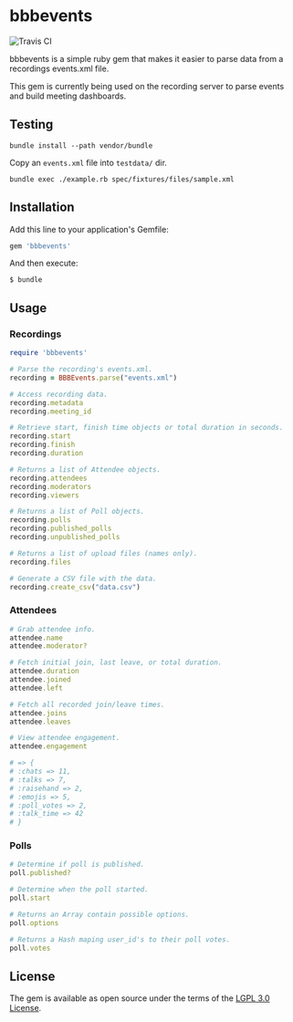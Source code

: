 # bbbevents

![Travis CI](https://api.travis-ci.org/blindsidenetworks/bbb-events.svg?branch=master)

bbbevents is a simple ruby gem that makes it easier to parse data from a recordings events.xml file.

This gem is currently being used on the recording server to parse events and build meeting dashboards.

## Testing

```
bundle install --path vendor/bundle
```

Copy an `events.xml` file into `testdata/` dir.

```
bundle exec ./example.rb spec/fixtures/files/sample.xml
```

## Installation

Add this line to your application's Gemfile:

```ruby
gem 'bbbevents'
```

And then execute:

    $ bundle

## Usage

### Recordings
```ruby
require 'bbbevents'

# Parse the recording's events.xml.
recording = BBBEvents.parse("events.xml")

# Access recording data.
recording.metadata
recording.meeting_id

# Retrieve start, finish time objects or total duration in seconds.
recording.start
recording.finish
recording.duration

# Returns a list of Attendee objects.
recording.attendees
recording.moderators
recording.viewers

# Returns a list of Poll objects.
recording.polls
recording.published_polls
recording.unpublished_polls

# Returns a list of upload files (names only).
recording.files

# Generate a CSV file with the data.
recording.create_csv("data.csv")

```

### Attendees
```ruby
# Grab attendee info.
attendee.name
attendee.moderator?

# Fetch initial join, last leave, or total duration.
attendee.duration
attendee.joined
attendee.left

# Fetch all recorded join/leave times.
attendee.joins
attendee.leaves

# View attendee engagement.
attendee.engagement

# => {
# :chats => 11,
# :talks => 7,
# :raisehand => 2,
# :emojis => 5,
# :poll_votes => 2,
# :talk_time => 42
# }
```

### Polls
```ruby
# Determine if poll is published.
poll.published?

# Determine when the poll started.
poll.start

# Returns an Array contain possible options.
poll.options

# Returns a Hash maping user_id's to their poll votes.
poll.votes
```

## License

The gem is available as open source under the terms of the [LGPL 3.0 License](https://www.gnu.org/licenses/lgpl-3.0.txt).
